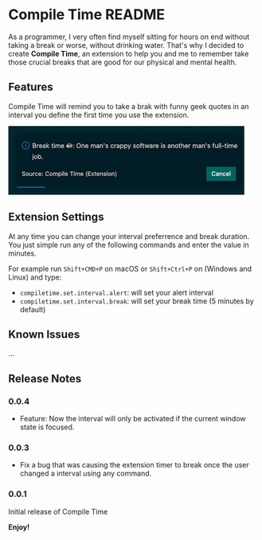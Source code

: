 # Compile Time README

As a programmer, I very often find myself sitting for hours on end without taking a break or worse, without drinking water. That's why I decided to create **Compile Time**, an extension to help you and me to remember take those crucial breaks that are good for our physical and mental health.

## Features

Compile Time will remind you to take a brak with funny geek quotes in an interval you define the first time you use the extension.

![alert.gif](images/alert.gif)

## Extension Settings

At any time you can change your interval preferrence and break duration. You just simple run any of the following commands and enter the value in minutes.

For example run `Shift+CMD+P` on macOS or `Shift+Ctrl+P` on (Windows and Linux) and type:

- `compiletime.set.interval.alert`: will set your alert interval
- `compiletime.set.interval.break`: will set your break time (5 minutes by default)

## Known Issues

...

## Release Notes

### 0.0.4

- Feature: Now the interval will only be activated if the current window state is focused.

### 0.0.3

- Fix a bug that was causing the extension timer to break once the user changed a interval using any command.

### 0.0.1

Initial release of Compile Time

**Enjoy!**
